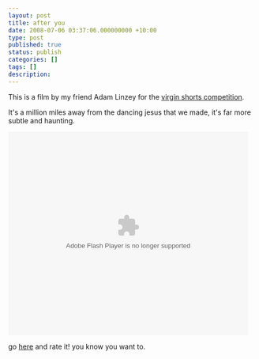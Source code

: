 ```yaml
---
layout: post
title: after you
date: 2008-07-06 03:37:06.000000000 +10:00
type: post
published: true
status: publish
categories: []
tags: []
description:
---
```


<p>This is a film by my friend Adam Linzey for the <a href="http://www.virginmediashorts.com/film/1632668441">virgin shorts competition</a>.</p>
<p>It's a million miles away from the dancing jesus that we made, it's far more subtle and haunting.</p>
<p><embed src="http://c.brightcove.com/services/viewer/federated_f9/1454929029?isVid=1&amp;publisherID=1418431306" bgcolor="#FFFFFF" flashvars="videoId=1632668441&amp;linkBaseURL=http://www.virginmediashorts.com/film/1632668441&amp;playerID=1454929029&amp;domain=embed&amp;autoStart=false&amp;" base="http://admin.brightcove.com" name="flashObj" seamlesstabbing="false" type="application/x-shockwave-flash" allowfullscreen="true" swliveconnect="true" pluginspage="http://www.macromedia.com/shockwave/download/index.cgi?P1_Prod_Version=ShockwaveFlash" height="412" width="486"></embed></p>
<p>go <a href="http://www.virginmediashorts.com/film/1632668441" target="_blank">here</a> and rate it! you know you want to.</p>
